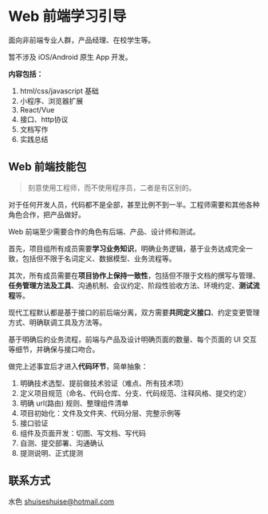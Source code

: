 # Web 前端学习引导

面向非前端专业人群，产品经理、在校学生等。

暂不涉及 iOS/Android 原生 App 开发。



**内容包括：** 

1. html/css/javascript 基础
2. 小程序、浏览器扩展
3. React/Vue
4. 接口、http协议
5. 文档写作
6. 实践总结



## Web 前端技能包

>   刻意使用工程师，而不使用程序员，二者是有区别的。

对于任何开发人员，代码都不是全部，甚至比例不到一半。工程师需要和其他各种角色合作，把产品做好。

Web 前端至少需要合作的角色有后端、产品、设计师和测试。



首先，项目组所有成员需要**学习业务知识**，明确业务逻辑，基于业务达成完全一致，包括但不限于名词定义、数据模型、业务流程等。

其次，所有成员需要在**项目协作上保持一致性**，包括但不限于文档的撰写与管理、**任务管理方法及工具**、沟通机制、会议约定、阶段性验收方法、环境约定、**测试流程**等。

现代工程默认都是基于接口的前后端分离，双方需要**共同定义接口**、约定变更管理方式、明确联调工具及方法等。

基于明确后的业务流程，前端与产品及设计明确页面的数量、每个页面的 UI 交互等细节，并确保与接口吻合。



做完上述事宜后才进入**代码环节**，简单抽象：

1.   明确技术选型、提前做技术验证（难点、所有技术项）
2.   定义项目规范（命名、代码仓库、分支、代码规范、注释风格、提交约定）
3.   明确 url(路由) 规则、整理组件清单
4.   项目初始化：文件及文件夹、代码分层、完整示例等
5.   接口验证
6.   组件及页面开发：切图、写文档、写代码
7.   自测、提交部署、沟通确认
8.   提测说明、正式提测



## 联系方式

水色 shuiseshuise@hotmail.com

